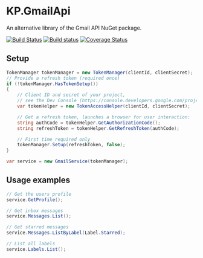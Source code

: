 # KP.GmailApi
An alternative library of the Gmail API NuGet package.

[![Build Status](https://travis-ci.org/kpstolk/KP.GmailApi.svg?branch=master)](https://travis-ci.org/kpstolk/KP.GmailApi)
[![Build status](https://ci.appveyor.com/api/projects/status/tqv09fs3fo9a37t0?svg=true)](https://ci.appveyor.com/project/kpstolk/gmail-api)
[![Coverage Status](https://coveralls.io/repos/kpstolk/KP.GmailApi/badge.svg)](https://coveralls.io/r/kpstolk/KP.GmailApi)

## Setup
``` csharp
TokenManager tokenManager = new TokenManager(clientId, clientSecret);
// Provide a refresh token (required once)
if (!tokenManager.HasTokenSetup())
{
    // Client ID and secret of your project,
    // see the Dev Console (https://console.developers.google.com/project)
    var tokenHelper = new TokenAccessHelper(clientId, clientSecret);

    // Get a refresh token, launches a browser for user interaction:
    string authCode = tokenHelper.GetAuthorizationCode();
    string refreshToken = tokenHelper.GetRefreshToken(authCode);

    // First time required only
    tokenManager.Setup(refreshToken, false);
}

var service = new GmailService(tokenManager);
```

## Usage examples
``` csharp
// Get the users profile
service.GetProfile();

// Get inbox messages
service.Messages.List();

// Get starred messages
service.Messages.ListByLabel(Label.Starred);

// List all labels
service.Labels.List();
```
